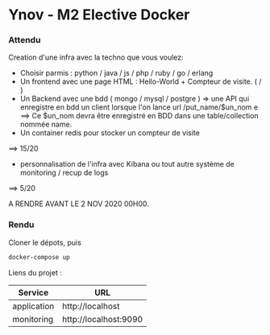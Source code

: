 # Ynov - M2 Elective Docker

### Attendu

Creation d'une infra avec la techno que vous voulez:

- Choisir parmis : python / java / js / php / ruby / go / erlang
- Un frontend avec une page HTML : Hello-World + Compteur de visite. ( / ) 
- Un Backend avec une bdd ( mongo / mysql / postgre )
	=> une API qui enregistre en bdd un client lorsque l'on lance url /put_name/$un_nom e
	==> Ce $un_nom devra être enregistré en BDD dans une table/collection nommée name.
- Un container redis pour stocker un compteur de visite 

==> 15/20

- personnalisation de l'infra avec Kibana ou tout autre système de monitoring / recup de logs  

==> 5/20

A RENDRE AVANT LE 2 NOV 2020 00H00.

### Rendu

Cloner le dépots, puis
```bash
docker-compose up
```

Liens du projet :

| Service | URL |
|---|---|
| application | http://localhost  |
| monitoring | http://localhost:9090 |
